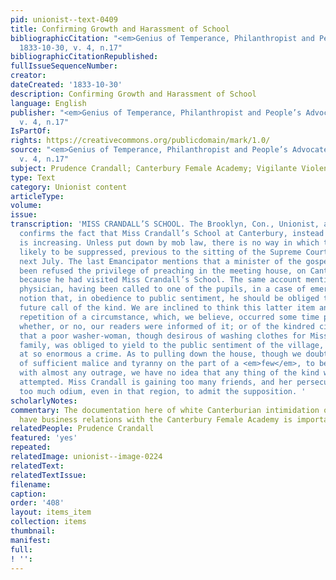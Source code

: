 ```yaml
---
pid: unionist--text-0409
title: Confirming Growth and Harassment of School
bibliographicCitation: "<em>Genius of Temperance, Philanthropist and People’s Advocate</em>
  1833-10-30, v. 4, n.17"
bibliographicCitationRepublished: 
fullIssueSequenceNumber: 
creator: 
dateCreated: '1833-10-30'
description: Confirming Growth and Harassment of School
language: English
publisher: "<em>Genius of Temperance, Philanthropist and People’s Advocate</em> 1833-10-30,
  v. 4, n.17"
IsPartOf: 
rights: https://creativecommons.org/publicdomain/mark/1.0/
source: "<em>Genius of Temperance, Philanthropist and People’s Advocate</em> 1833-10-30,
  v. 4, n.17"
subject: Prudence Crandall; Canterbury Female Academy; Vigilante Violence
type: Text
category: Unionist content
articleType: 
volume: 
issue: 
transcription: 'MISS CRANDALL’S SCHOOL. The Brooklyn, Con., Unionist, as we had anticipated,
  confirms the fact that Miss Crandall’s School at Canterbury, instead of being closed,
  is increasing. Unless put down by mob law, there is no way in which the school is
  likely to be suppressed, previous to the sitting of the Supreme Court of Errors,
  next July. The last Emancipator mentions that a minister of the gospel has recently
  been refused the privilege of preaching in the meeting house, on Canterbury green,
  because he had visited Miss Crandall’s School. The same account mentions that a
  physician, having been called to one of the pupils, in a case of emergency, gave
  notion that, in obedience to public sentiment, he should be obliged to decline any
  future call of the kind. We are inclined to think this latter item an accidental
  repetition of a circumstance, which, we believe, occurred some time past. We forget
  whether, or no, our readers were informed of it; or of the kindred circumstance
  that a poor washer-woman, though desirous of washing clothes for Miss Crandall’s
  family, was obliged to yield to the public sentiment of the village, which was outraged
  at so enormous a crime. As to pulling down the house, though we doubt not the existence
  of sufficient malice and tyranny on the part of a <em>few</em>, to be <em>gratified</em>
  with almost any outrage, we have no idea that any thing of the kind will be seriously
  attempted. Miss Crandall is gaining too many friends, and her persecutors incurring
  too much odium, even in that region, to admit the supposition. '
scholarlyNotes: 
commentary: The documentation here of white Canterburian intimidation of those who
  have business relations with the Canterbury Female Academy is important.
relatedPeople: Prudence Crandall
featured: 'yes'
repeated: 
relatedImage: unionist--image-0224
relatedText: 
relatedTextIssue: 
filename: 
caption: 
order: '408'
layout: items_item
collection: items
thumbnail: 
manifest: 
full: 
! '': 
---
```

